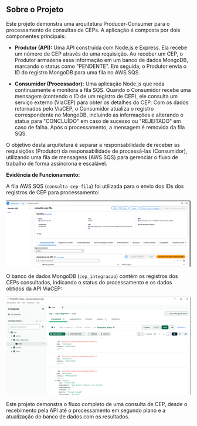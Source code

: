 ## Sobre o Projeto

Este projeto demonstra uma arquitetura Producer-Consumer para o processamento de consultas de CEPs. A aplicação é composta por dois componentes principais:

* **Produtor (API):** Uma API construída com Node.js e Express. Ela recebe um número de CEP através de uma requisição. Ao receber um CEP, o Produtor armazena essa informação em um banco de dados MongoDB, marcando o status como "PENDENTE". Em seguida, o Produtor envia o ID do registro MongoDB para uma fila no AWS SQS.

* **Consumidor (Processador):** Uma aplicação Node.js que roda continuamente e monitora a fila SQS. Quando o Consumidor recebe uma mensagem (contendo o ID de um registro de CEP), ele consulta um serviço externo (ViaCEP) para obter os detalhes do CEP. Com os dados retornados pelo ViaCEP, o Consumidor atualiza o registro correspondente no MongoDB, incluindo as informações e alterando o status para "CONCLUÍDO" em caso de sucesso ou "REJEITADO" em caso de falha. Após o processamento, a mensagem é removida da fila SQS.

O objetivo desta arquitetura é separar a responsabilidade de receber as requisições (Produtor) da responsabilidade de processá-las (Consumidor), utilizando uma fila de mensagens (AWS SQS) para gerenciar o fluxo de trabalho de forma assíncrona e escalável.

**Evidência de Funcionamento:**

A fila AWS SQS (`consulta-cep-fila`) foi utilizada para o envio dos IDs dos registros de CEP para processamento:

<img src="img/aws.png" alt="aws" width="600"/>

O banco de dados MongoDB (`cep_integracao`) contém os registros dos CEPs consultados, indicando o status do processamento e os dados obtidos da API ViaCEP:

<img src="img/banco.png" alt="banco" width="600"/>

Este projeto demonstra o fluxo completo de uma consulta de CEP, desde o recebimento pela API até o processamento em segundo plano e a atualização do banco de dados com os resultados.
